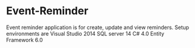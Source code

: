 # Event-Reminder
Event reminder application is for create, update and view reminders. 
Setup environments are
Visual Studio 2014
SQL server 14
C# 4.0
Entity Framework 6.0
